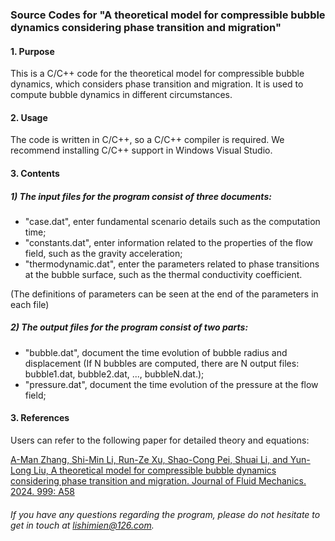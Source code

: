 ### Source Codes for "A theoretical model for compressible bubble dynamics considering phase transition and migration"


#### 1. Purpose
This is a C/C++ code for the theoretical model for compressible bubble dynamics, which considers phase transition and migration. It is used to compute bubble dynamics in different circumstances. 


#### 2. Usage
The code is written in C/C++, so a C/C++ compiler is required. We recommend installing C/C++ support in Windows Visual Studio. 

#### 3. Contents

##### 1) The input files for the program consist of three documents: 

- "case.dat", enter fundamental scenario details such as the computation time; 
- "constants.dat", enter information related to the properties of the flow field, such as the gravity acceleration; 
- "thermodynamic.dat", enter the parameters related to phase transitions at the bubble surface, such as the thermal conductivity coefficient.

(The definitions of parameters can be seen at the end of the parameters in each file)


##### 2) The output files for the program consist of two parts:

- "bubble.dat", document the time evolution of bubble radius and displacement (If N bubbles are computed, there are N output files: bubble1.dat, bubble2.dat, ..., bubbleN.dat.); 
- "pressure.dat", document the time evolution of the pressure at the flow field; 




#### 3. References
Users can refer to the following paper for detailed theory and equations:

[A-Man Zhang,  Shi-Min Li,  Run-Ze Xu, Shao-Cong Pei, Shuai Li, and  Yun-Long Liu, A theoretical model for compressible bubble dynamics considering phase transition and migration. Journal of Fluid Mechanics. 2024. 999: A58](https://doi.org/10.1017/jfm.2024.954)

###### If you have any questions regarding the program, please do not hesitate to get in touch at lishimien@126.com.



